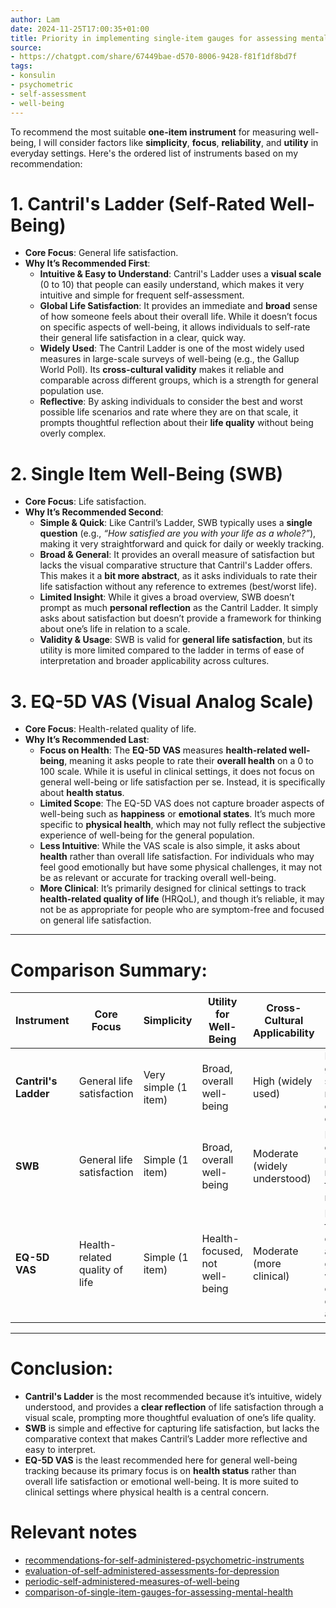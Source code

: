 ```yaml
---
author: Lam
date: 2024-11-25T17:00:35+01:00
title: Priority in implementing single-item gauges for assessing mental health
source:
- https://chatgpt.com/share/67449bae-d570-8006-9428-f81f1df8bd7f
tags:
- konsulin
- psychometric
- self-assessment
- well-being
---
```


To recommend the most suitable **one-item instrument** for measuring well-being, I will consider factors like **simplicity**, **focus**, **reliability**, and **utility** in everyday settings. Here's the ordered list of instruments based on my recommendation:

# **1. Cantril's Ladder (Self-Rated Well-Being)**

- **Core Focus**: General life satisfaction.
- **Why It’s Recommended First**:
  - **Intuitive & Easy to Understand**: Cantril's Ladder uses a **visual scale** (0 to 10) that people can easily understand, which makes it very intuitive and simple for frequent self-assessment.
  - **Global Life Satisfaction**: It provides an immediate and **broad** sense of how someone feels about their overall life. While it doesn’t focus on specific aspects of well-being, it allows individuals to self-rate their general life satisfaction in a clear, quick way.
  - **Widely Used**: The Cantril Ladder is one of the most widely used measures in large-scale surveys of well-being (e.g., the Gallup World Poll). Its **cross-cultural validity** makes it reliable and comparable across different groups, which is a strength for general population use.
  - **Reflective**: By asking individuals to consider the best and worst possible life scenarios and rate where they are on that scale, it prompts thoughtful reflection about their **life quality** without being overly complex.

# **2. Single Item Well-Being (SWB)**

- **Core Focus**: Life satisfaction.
- **Why It’s Recommended Second**:
  - **Simple & Quick**: Like Cantril’s Ladder, SWB typically uses a **single question** (e.g., *“How satisfied are you with your life as a whole?”*), making it very straightforward and quick for daily or weekly tracking.
  - **Broad & General**: It provides an overall measure of satisfaction but lacks the visual comparative structure that Cantril's Ladder offers. This makes it a **bit more abstract**, as it asks individuals to rate their life satisfaction without any reference to extremes (best/worst life).
  - **Limited Insight**: While it gives a broad overview, SWB doesn’t prompt as much **personal reflection** as the Cantril Ladder. It simply asks about satisfaction but doesn’t provide a framework for thinking about one’s life in relation to a scale.
  - **Validity & Usage**: SWB is valid for **general life satisfaction**, but its utility is more limited compared to the ladder in terms of ease of interpretation and broader applicability across cultures.

# **3. EQ-5D VAS (Visual Analog Scale)**

- **Core Focus**: Health-related quality of life.
- **Why It’s Recommended Last**:
  - **Focus on Health**: The **EQ-5D VAS** measures **health-related well-being**, meaning it asks people to rate their **overall health** on a 0 to 100 scale. While it is useful in clinical settings, it does not focus on general well-being or life satisfaction per se. Instead, it is specifically about **health status**.
  - **Limited Scope**: The EQ-5D VAS does not capture broader aspects of well-being such as **happiness** or **emotional states**. It’s much more specific to **physical health**, which may not fully reflect the subjective experience of well-being for the general population.
  - **Less Intuitive**: While the VAS scale is also simple, it asks about **health** rather than overall life satisfaction. For individuals who may feel good emotionally but have some physical challenges, it may not be as relevant or accurate for tracking overall well-being.
  - **More Clinical**: It’s primarily designed for clinical settings to track **health-related quality of life** (HRQoL), and though it’s reliable, it may not be as appropriate for people who are symptom-free and focused on general life satisfaction.

---

# **Comparison Summary**:

| **Instrument**            | **Core Focus**                      | **Simplicity**          | **Utility for Well-Being** | **Cross-Cultural Applicability** | **Limitations**                           |
|--------------------------|-------------------------------------|-------------------------|----------------------------|-----------------------------------|-------------------------------------------|
| **Cantril's Ladder**      | General life satisfaction           | Very simple (1 item)    | Broad, overall well-being   | High (widely used)                | Focuses on global satisfaction, no specifics on health or emotions |
| **SWB**                   | General life satisfaction           | Simple (1 item)         | Broad, overall well-being   | Moderate (widely understood)      | Lacks comparative reference, no prompt for deep reflection |
| **EQ-5D VAS**             | Health-related quality of life      | Simple (1 item)         | Health-focused, not well-being | Moderate (more clinical)          | Health-focused, doesn't address general well-being or emotional aspects |

---

# **Conclusion**:

- **Cantril's Ladder** is the most recommended because it’s intuitive, widely understood, and provides a **clear reflection** of life satisfaction through a visual scale, prompting more thoughtful evaluation of one’s life quality.
- **SWB** is simple and effective for capturing life satisfaction, but lacks the comparative context that makes Cantril’s Ladder more reflective and easy to interpret.
- **EQ-5D VAS** is the least recommended here for general well-being tracking because its primary focus is on **health status** rather than overall life satisfaction or emotional well-being. It is more suited to clinical settings where physical health is a central concern.

# Relevant notes

- [recommendations-for-self-administered-psychometric-instruments](Resources/recommendations-for-self-administered-psychometric-instruments.md) 
- [evaluation-of-self-administered-assessments-for-depression](Resources/evaluation-of-self-administered-assessments-for-depression.md) 
- [periodic-self-administered-measures-of-well-being](Resources/periodic-self-administered-measures-of-well-being.md) 
- [comparison-of-single-item-gauges-for-assessing-mental-health](Resources/comparison-of-single-item-gauges-for-assessing-mental-health.md) 
